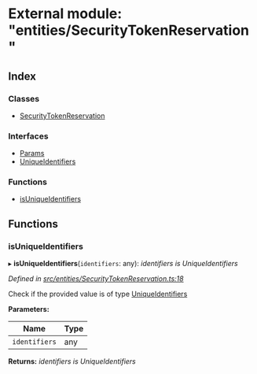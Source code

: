 # External module: "entities/SecurityTokenReservation"

## Index

### Classes

- [SecurityTokenReservation](../classes/_entities_securitytokenreservation_.securitytokenreservation.md)

### Interfaces

- [Params](../interfaces/_entities_securitytokenreservation_.params.md)
- [UniqueIdentifiers](../interfaces/_entities_securitytokenreservation_.uniqueidentifiers.md)

### Functions

- [isUniqueIdentifiers](_entities_securitytokenreservation_.md#isuniqueidentifiers)

## Functions

### isUniqueIdentifiers

▸ **isUniqueIdentifiers**(`identifiers`: any): _identifiers is UniqueIdentifiers_

_Defined in [src/entities/SecurityTokenReservation.ts:18](https://github.com/PolymathNetwork/polymath-sdk/blob/d80c6e9/src/entities/SecurityTokenReservation.ts#L18)_

Check if the provided value is of type [UniqueIdentifiers](../interfaces/_entities_securitytokenreservation_.uniqueidentifiers.md)

**Parameters:**

| Name          | Type |
| ------------- | ---- |
| `identifiers` | any  |

**Returns:** _identifiers is UniqueIdentifiers_

